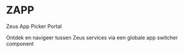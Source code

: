 # ZAPP

Zeus App Picker Portal

Ontdek en navigeer tussen Zeus services via een globale app switcher component 